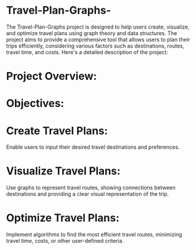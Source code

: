 # Travel-Plan-Graphs-
The Travel-Plan-Graphs project is designed to help users create, visualize, and optimize travel plans using graph theory and data structures. The project aims to provide a comprehensive tool that allows users to plan their trips efficiently, considering various factors such as destinations, routes, travel time, and costs.
Here's a detailed description of the project:

# Project Overview:
# Objectives:
# Create Travel Plans:
Enable users to input their desired travel destinations and preferences.
# Visualize Travel Plans:
Use graphs to represent travel routes, showing connections between destinations and providing a clear visual representation of the trip.
# Optimize Travel Plans: 
Implement algorithms to find the most efficient travel routes, minimizing travel time, costs, or other user-defined criteria.

